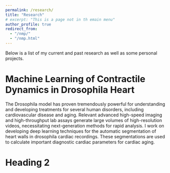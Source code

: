 ```yaml
---
permalink: /research/
title: "Research"
# excerpt: "This is a page not in th emain menu"
author_profile: true
redirect_from: 
  - "/nmp/"
  - "/nmp.html"
---
```


Below is a list of my current and past research as well as some personal projects.

Machine Learning of Contractile Dynamics in Drosophila Heart
======
The Drosophila model has proven tremendously powerful for understanding and developing treatments for several human disorders, including cardiovascular disease and aging. Relevant advanced high-speed imaging and high-throughput lab assays generate large volumes of high-resolution videos, necessitating next-generation methods for rapid analysis. I work on developing deep learning techniques for the automatic segmentation of heart walls in drosophila cardiac recordings. These segmentations are used to calculate important diagnostic cardiac parameters for cardiac aging. 



Heading 2
======
